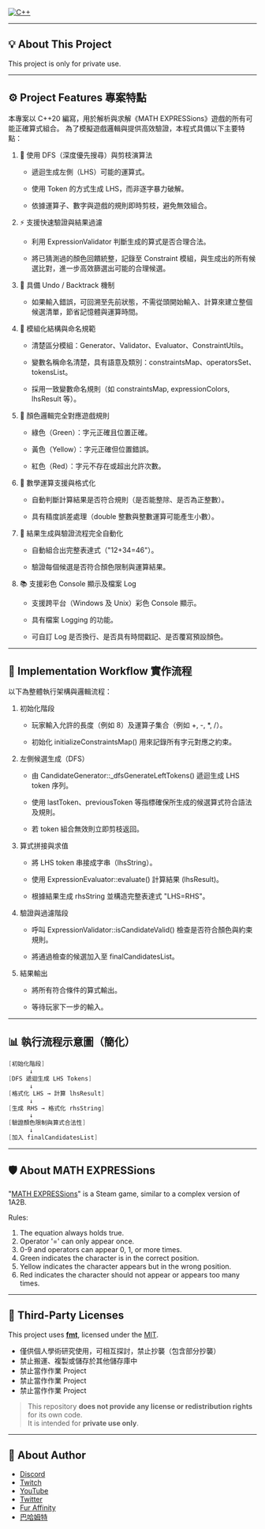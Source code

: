[![C++](https://img.shields.io/badge/Built%20with-C++-%2300599C.svg?style=flat-square&logo=c%2B%2B&logoColor=white)](#)

---

## 💡 About This Project

This project is only for private use.  

---

## ⚙️ Project Features 專案特點

本專案以 C++20 編寫，用於解析與求解《MATH EXPRESSions》遊戲的所有可能正確算式組合。
為了模擬遊戲邏輯與提供高效驗證，本程式具備以下主要特點：

1. 🧠 使用 DFS（深度優先搜尋）與剪枝演算法

   - 遞迴生成左側（LHS）可能的運算式。

   - 使用 Token 的方式生成 LHS，而非逐字暴力破解。

   - 依據運算子、數字與遊戲的規則即時剪枝，避免無效組合。

2. ⚡ 支援快速驗證與結果過濾

   - 利用 ExpressionValidator 判斷生成的算式是否合理合法。

   - 將已猜測過的顏色回饋統整，記錄至 Constraint 模組，與生成出的所有候選比對，進一步高效篩選出可能的合理候選。

3. 🔁 具備 Undo / Backtrack 機制

   - 如果輸入錯誤，可回溯至先前狀態，不需從頭開始輸入、計算來建立整個候選清單，節省記憶體與運算時間。

4. 🧩 模組化結構與命名規範

   - 清楚區分模組：Generator、Validator、Evaluator、ConstraintUtils。

   - 變數名稱命名清楚，具有語意及類別：constraintsMap、operatorsSet、tokensList。

   - 採用一致變數命名規則（如 constraintsMap, expressionColors, lhsResult 等）。

5. 🎨 顏色邏輯完全對應遊戲規則

   - 綠色（Green）：字元正確且位置正確。

   - 黃色（Yellow）：字元正確但位置錯誤。

   - 紅色（Red）：字元不存在或超出允許次數。

6. 🧾 數學運算支援與格式化

   - 自動判斷計算結果是否符合規則（是否能整除、是否為正整數）。

   - 具有精度誤差處理（double 整數與整數運算可能產生小數）。

7. 🧮 結果生成與驗證流程完全自動化

   - 自動組合出完整表達式（"12+34=46"）。

   - 驗證每個候選是否符合顏色限制與運算結果。

8. 📚 支援彩色 Console 顯示及檔案 Log

   - 支援跨平台（Windows 及 Unix）彩色 Console 顯示。

   - 具有檔案 Logging 的功能。

   - 可自訂 Log 是否換行、是否具有時間戳記、是否覆寫預設顏色。

---

## 🔄 Implementation Workflow 實作流程

以下為整體執行架構與邏輯流程：

1. 初始化階段

   - 玩家輸入允許的長度（例如 8）及運算子集合（例如 +, -, *, /）。

   - 初始化 initializeConstraintsMap() 用來記錄所有字元對應之約束。

2. 左側候選生成（DFS）

   - 由 CandidateGenerator::_dfsGenerateLeftTokens() 遞迴生成 LHS token 序列。

   - 使用 lastToken、previousToken 等指標確保所生成的候選算式符合語法及規則。

   - 若 token 組合無效則立即剪枝返回。

3. 算式拼接與求值

   - 將 LHS token 串接成字串（lhsString）。

   - 使用 ExpressionEvaluator::evaluate() 計算結果 (lhsResult)。

   - 根據結果生成 rhsString 並構造完整表達式 "LHS=RHS"。

4. 驗證與過濾階段

   - 呼叫 ExpressionValidator::isCandidateValid() 檢查是否符合顏色與約束規則。

   - 將通過檢查的候選加入至 finalCandidatesList。

5. 結果輸出

   - 將所有符合條件的算式輸出。

   - 等待玩家下一步的輸入。

---

## 📊 執行流程示意圖（簡化）

```c
[初始化階段]
      ↓
[DFS 遞迴生成 LHS Tokens]
      ↓
[格式化 LHS → 計算 lhsResult]
      ↓
[生成 RHS → 格式化 rhsString]
      ↓
[驗證顏色限制與算式合法性]
      ↓
[加入 finalCandidatesList]
```

---

## 🛡️ About MATH EXPRESSions

"[MATH EXPRESSions](https://store.steampowered.com/app/1953970/)" is a Steam game, similar to a complex version of 1A2B.  

Rules:

1. The equation always holds true.
2. Operator '=' can only appear once.
3. 0-9 and operators can appear 0, 1, or more times.
4. Green indicates the character is in the correct position.
5. Yellow indicates the character appears but in the wrong position.
6. Red indicates the character should not appear or appears too many times.

---

## 📜 Third-Party Licenses

This project uses [**fmt**](https://github.com/fmtlib/fmt), licensed under the [MIT](https://github.com/fmtlib/fmt/blob/master/LICENSE).

- 僅供個人學術研究使用，可相互探討，禁止抄襲（包含部分抄襲）
- 禁止搬運、複製或儲存於其他儲存庫中
- 禁止當作作業 Project
- 禁止當作作業 Project
- 禁止當作作業 Project

> This repository **does not provide any license or redistribution rights** for its own code.  
> It is intended for **private use only**.

---

## 👤 About Author

- [Discord](https://discord.gg/GDMSyVt)
- [Twitch](https://bit.ly/DragonTakiTwitch)
- [YouTube](https://bit.ly/DragonTakiYTNew)
- [Twitter](https://twitter.com/MacroDragonTaki)
- [Fur Affinity](https://bit.ly/DragonTakiFA)
- [巴哈姆特](https://bit.ly/DragonTakiBaha)
